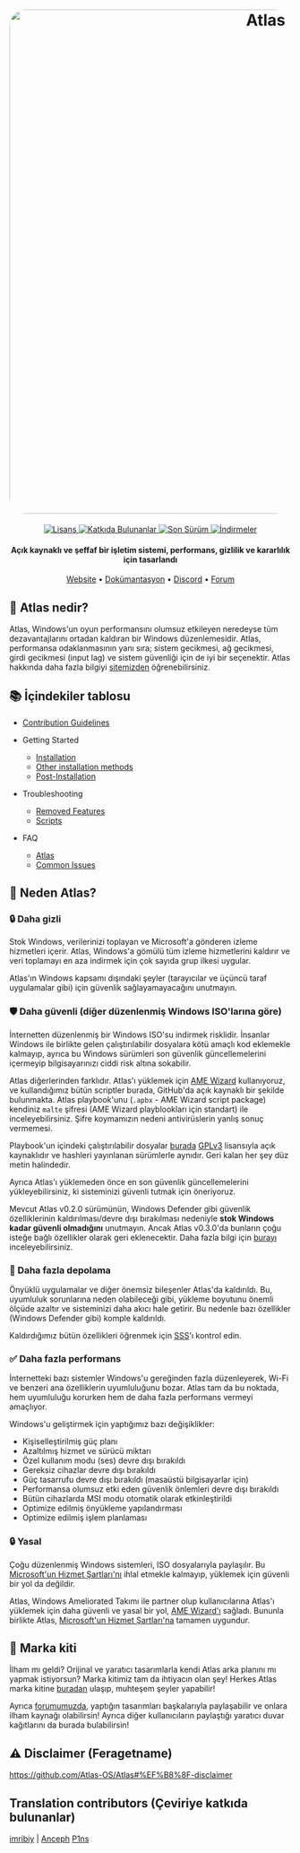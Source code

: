 <h1 align="center">
  <a href="http://atlasos.net"><img src="https://gcore.jsdelivr.net/gh/Atlas-OS/Atlas@main/img/banner.png" alt="Atlas" width="900" style="border-radius: 30px"></a>
</h1>
  <p align="center">
    <a href="https://github.com/Atlas-OS/Atlas/blob/main/LICENSE">
      <img alt="Lisans" src="https://img.shields.io/github/license/atlas-os/atlas?style=for-the-badge&logo=github&color=1A91FF"/>
    </a>
    <a href="https://github.com/Atlas-OS/Atlas/graphs/contributors">
      <img alt="Katkıda Bulunanlar" src="https://img.shields.io/github/contributors/atlas-os/atlas?style=for-the-badge&color=1A91FF" />
    </a>
    <a href="https://github.com/Atlas-OS/Atlas/releases/latest">
      <img alt="Son Sürüm" src="https://img.shields.io/github/release/atlas-os/atlas?style=for-the-badge&color=1A91FF" />
    </a>
    <a href="https://github.com/Atlas-OS/Atlas/releases">
      <img alt="İndirmeler" src="https://img.shields.io/github/downloads/Atlas-OS/Atlas/total?style=for-the-badge&logo=github&color=1A91FF" />
    </a>
  </p>
<h4 align="center">Açık kaynaklı ve şeffaf bir işletim sistemi, performans, gizlilik ve kararlılık için tasarlandı</h4>

<p align="center">
  <a href="https://atlasos.net">Website</a>
  •
  <a href="https://docs.atlasos.net">Dokümantasyon</a>
  •
  <a href="https://discord.atlasos.net" target="_blank">Discord</a>
  •
  <a href="https://forum.atlasos.net">Forum</a>
</p>

## 🤔 **Atlas nedir?**

Atlas, Windows'un oyun performansını olumsuz etkileyen neredeyse tüm dezavantajlarını ortadan kaldıran bir Windows düzenlemesidir. Atlas, performansa odaklanmasının yanı sıra; sistem gecikmesi, ağ gecikmesi, girdi gecikmesi (input lag) ve sistem güvenliği için de iyi bir seçenektir. Atlas hakkında daha fazla bilgiyi [sitemizden](https://atlasos.net) öğrenebilirsiniz.

## 📚 **İçindekiler tablosu**

- [Contribution Guidelines](https://docs.atlasos.net/contributions)

- Getting Started
  - [Installation](https://docs.atlasos.net/getting-started/installation)
  - [Other installation methods](https://docs.atlasos.net/getting-started/other-installation-methods/no-usb)
  - [Post-Installation](https://docs.atlasos.net/getting-started/post-installation/drivers)

- Troubleshooting
  - [Removed Features](https://docs.atlasos.net/troubleshooting/removed-features)
  - [Scripts](https://docs.atlasos.net/troubleshooting/scripts)

- FAQ
  - [Atlas](https://atlasos.net/faq)
  - [Common Issues](https://docs.atlasos.net/troubleshooting/common-issues/hyper-v/)

## 👀 **Neden Atlas?**

### 🔒 Daha gizli
Stok Windows, verilerinizi toplayan ve Microsoft'a gönderen izleme hizmetleri içerir. Atlas, Windows'a gömülü tüm izleme hizmetlerini kaldırır ve veri toplamayı en aza indirmek için çok sayıda grup ilkesi uygular.

Atlas'ın Windows kapsamı dışındaki şeyler (tarayıcılar ve üçüncü taraf uygulamalar gibi) için güvenlik sağlayamayacağını unutmayın.

### 🛡️ Daha güvenli (diğer düzenlenmiş Windows ISO'larına göre)
İnternetten düzenlenmiş bir Windows ISO'su indirmek risklidir. İnsanlar Windows ile birlikte gelen çalıştırılabilir dosyalara kötü amaçlı kod eklemekle kalmayıp, ayrıca bu  Windows sürümleri son güvenlik güncellemelerini içermeyip bilgisayarınızı ciddi risk altına sokabilir.

Atlas diğerlerinden farklıdır. Atlas'ı yüklemek için [AME Wizard](https://ameliorated.io) kullanıyoruz, ve kullandığımız bütün scriptler burada, GitHub'da açık kaynaklı bir şekilde bulunmakta. Atlas playbook'unu (`.apbx` - AME Wizard script package) kendiniz `malte` şifresi (AME Wizard playblookları için standart) ile inceleyebilirsiniz. Şifre koymamızın nedeni antivirüslerin yanlış sonuç vermemesi.

Playbook'un içindeki çalıştırılabilir dosyalar [burada](https://github.com/Atlas-OS/Atlas-Utilities) [GPLv3](https://github.com/Atlas-OS/Atlas-Utilities/blob/main/LICENSE) lisansıyla açık kaynaklıdır ve  hashleri yayınlanan sürümlerle aynıdır. Geri kalan her şey düz metin halindedir.

Ayrıca Atlas'ı yüklemeden önce en son güvenlik güncellemelerini yükleyebilirsiniz, ki sisteminizi güvenli tutmak için öneriyoruz.

Mevcut Atlas v0.2.0 sürümünün, Windows Defender gibi güvenlik özelliklerinin kaldırılması/devre dışı bırakılması nedeniyle **stok Windows kadar güvenli olmadığını** unutmayın. Ancak Atlas v0.3.0'da bunların çoğu isteğe bağlı özellikler olarak geri eklenecektir. Daha fazla bilgi için [burayı](https://docs.atlasos.net/troubleshooting/removed-features/) inceleyebilirsiniz.

### 🚀 Daha fazla depolama
Önyüklü uygulamalar ve diğer önemsiz bileşenler Atlas'da kaldırıldı. Bu, uyumluluk sorunlarına neden olabileceği gibi, yükleme boyutunu önemli ölçüde azaltır ve sisteminizi daha akıcı hale getirir. Bu nedenle bazı özellikler (Windows Defender gibi) komple kaldırıldı.

Kaldırdığımız bütün özellikleri öğrenmek için [SSS](https://docs.atlasos.net/troubleshooting/removed-features)'ı kontrol edin.

### ✅ Daha fazla performans
İnternetteki bazı sistemler Windows'u gereğinden fazla düzenleyerek, Wi-Fi ve benzeri ana özelliklerin uyumluluğunu bozar. Atlas tam da bu noktada, hem uyumluluğu korurken hem de daha fazla performans vermeyi amaçlıyor.

Windows'u geliştirmek için yaptığımız bazı değişiklikler:
- Kişiselleştirilmiş güç planı
- Azaltılmış hizmet ve sürücü miktarı
- Özel kullanım modu (ses) devre dışı bırakıldı
- Gereksiz cihazlar devre dışı bırakıldı
- Güç tasarrufu devre dışı bırakıldı (masaüstü bilgisayarlar için)
- Performansa olumsuz etki eden güvenlik önlemleri devre dışı bırakıldı
- Bütün cihazlarda MSI modu otomatik olarak etkinleştirildi
- Optimize edilmiş önyükleme yapılandırması
- Optimize edilmiş işlem planlaması

### 🔒 Yasal
Çoğu düzenlenmiş Windows sistemleri, ISO dosyalarıyla paylaşılır. Bu [Microsoft'un Hizmet Şartları'nı](https://www.microsoft.com/en-us/Useterms/Retail/Windows/10/UseTerms_Retail_Windows_10_English.htm) ihlal etmekle kalmayıp, yüklemek için güvenli bir yol da değildir.

Atlas, Windows Ameliorated Takımı ile partner olup kullanıcılarına Atlas'ı yüklemek için daha güvenli ve yasal bir yol, [AME Wizard'ı](https://ameliorated.io) sağladı. Bununla birlikte Atlas, [Microsoft'un Hizmet Şartları'na](https://www.microsoft.com/en-us/Useterms/Retail/Windows/10/UseTerms_Retail_Windows_10_English.htm) tamamen uygundur.

## 🎨 Marka kiti
İlham mı geldi? Orijinal ve yaratıcı tasarımlarla kendi Atlas arka planını mı yapmak istiyorsun? Marka kitimiz tam da ihtiyacın olan şey! Herkes Atlas marka kitine [buradan](https://cdn.jsdelivr.net/gh/Atlas-OS/Atlas@main/img/brand-kit.zip) ulaşıp, muhteşem şeyler yapabilir!

Ayrıca [forumumuzda](https://forum.atlasos.net/t/art-showcase), yaptığın tasarımları başkalarıyla paylaşabilir ve onlara ilham kaynağı olabilirsin! Ayrıca diğer kullanıcıların paylaştığı yaratıcı duvar kağıtlarını da burada bulabilirsin!

## ⚠️ Disclaimer (Feragetname)
https://github.com/Atlas-OS/Atlas#%EF%B8%8F-disclaimer

## Translation contributors (Çeviriye katkıda bulunanlar)
[imribiy](https://github.com/imribiy) | 
[Anceph](https://github.com/Anceph)
[P1ns](https://github.com/p1ns)
